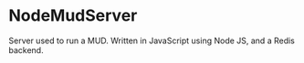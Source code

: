 # NodeMudServer
Server used to run a MUD. Written in JavaScript using Node JS, and a Redis backend.
